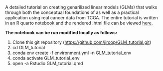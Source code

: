 A detailed tutorial on creating genarilized linear models (GLMs) that walks through both the conceptual foundations of as well as a practical application using real cancer data from TCGA. The entire tutorial is written in an R quarto notebook and the rendered .html file can be viewed [here](https://jiroop.github.io/GLM_tutorial/GLM_tutorial.html). 

**The notebook can be run modified locally as follows:**

1. Clone this git repository (https://github.com/jiroop/GLM_tutorial.git)
2. cd GLM_tutorial
3. conda env create -f environment.yml -n GLM_tutorial_env
4. conda activate GLM_tutorial_env
5. open -a Rstudio GLM_tutorial.qmd
